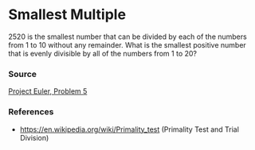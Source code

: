 # Smallest Multiple
2520 is the smallest number that can be divided by each of the numbers from 1 to 10 without any remainder. What is the smallest positive number that is evenly divisible by all of the numbers from 1 to 20?

### Source
[Project Euler, Problem 5](https://projecteuler.net/problem=5)

### References
+ https://en.wikipedia.org/wiki/Primality_test (Primality Test and Trial Division)